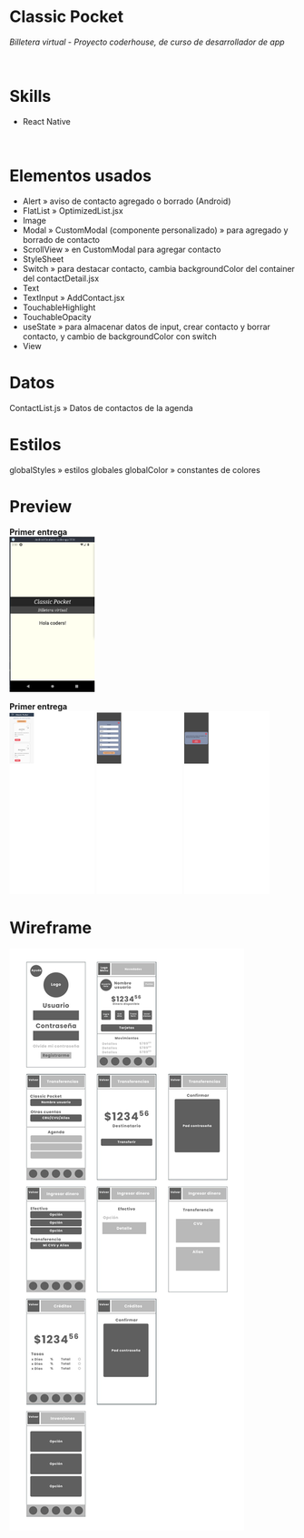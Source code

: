 # Classic Pocket
*Billetera virtual* - *Proyecto coderhouse, de curso de desarrollador de app*

<br />

# Skills
- React Native
<br />

# Elementos usados
- Alert » aviso de contacto agregado o borrado (Android)
- FlatList » OptimizedList.jsx
- Image
- Modal » CustomModal (componente personalizado) » para agregado y borrado de contacto
- ScrollView » en CustomModal para agregar contacto
- StyleSheet
- Switch » para destacar contacto, cambia backgroundColor del container del contactDetail.jsx
- Text
- TextInput » AddContact.jsx
- TouchableHighlight
- TouchableOpacity
- useState » para almacenar datos de input, crear contacto y borrar contacto, y cambio de backgroundColor con switch
- View

# Datos
ContactList.js » Datos de contactos de la agenda

# Estilos
globalStyles » estilos globales
globalColor » constantes de colores


# Preview

**Primer entrega**  
<img src="/Screenshot_1er_entrega.png" width="150px" />

**Primer entrega**  
<img src="/Screenshot_2da_entrega_1.png" width="150px" />
<img src="/Screenshot_2da_entrega_2.png" width="150px" />
<img src="/Screenshot_2da_entrega_3.png" width="150px" />


# Wireframe
<img src="/wirerame.jpg" />
